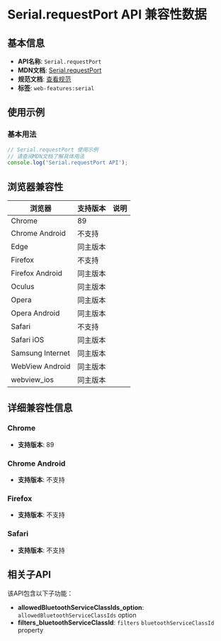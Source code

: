 # Serial.requestPort API 兼容性数据

## 基本信息

- **API名称**: `Serial.requestPort`
- **MDN文档**: [Serial.requestPort](https://developer.mozilla.org/docs/Web/API/Serial/requestPort)
- **规范文档**: [查看规范](https://wicg.github.io/serial/#dom-serial-requestport)
- **标签**: `web-features:serial`

## 使用示例

### 基本用法

```javascript
// Serial.requestPort 使用示例
// 请查阅MDN文档了解具体用法
console.log('Serial.requestPort API');
```

## 浏览器兼容性

| 浏览器 | 支持版本 | 说明 |
|--------|----------|------|
| Chrome | 89 |  |
| Chrome Android | 不支持 |  |
| Edge | 同主版本 |  |
| Firefox | 不支持 |  |
| Firefox Android | 同主版本 |  |
| Oculus | 同主版本 |  |
| Opera | 同主版本 |  |
| Opera Android | 同主版本 |  |
| Safari | 不支持 |  |
| Safari iOS | 同主版本 |  |
| Samsung Internet | 同主版本 |  |
| WebView Android | 同主版本 |  |
| webview_ios | 同主版本 |  |

## 详细兼容性信息

### Chrome

- **支持版本**: 89

### Chrome Android

- **支持版本**: 不支持

### Firefox

- **支持版本**: 不支持

### Safari

- **支持版本**: 不支持

## 相关子API

该API包含以下子功能：

- **allowedBluetoothServiceClassIds_option**: `allowedBluetoothServiceClassIds` option
- **filters_bluetoothServiceClassId**: `filters` `bluetoothServiceClassId` property

